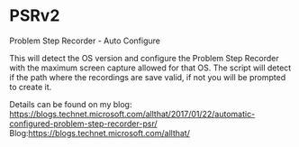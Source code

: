# PSRv2
Problem Step Recorder - Auto Configure

This will detect the OS version and configure the Problem Step Recorder with the maximum screen capture allowed for that OS. 
The script will detect if the path where the recordings are save valid, if not you will be prompted to create it.

Details can be found on my blog: https://blogs.technet.microsoft.com/allthat/2017/01/22/automatic-configured-problem-step-recorder-psr/
Blog:https://blogs.technet.microsoft.com/allthat/


